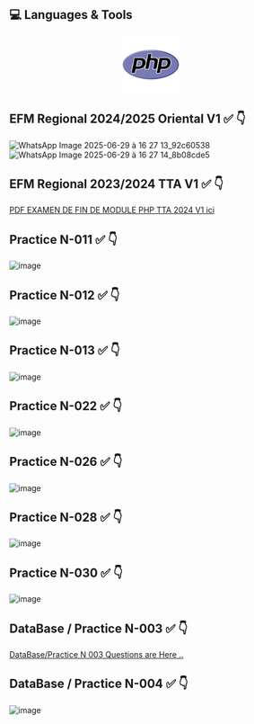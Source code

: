 ## 💻 Languages & Tools

<p align="center">
   <img src="https://raw.githubusercontent.com/devicons/devicon/master/icons/php/php-original.svg" alt="PHP" style="width:20%; max-width:100px;"/>
</p>

## EFM Regional 2024/2025 Oriental V1 ✅ 👇
![WhatsApp Image 2025-06-29 à 16 27 13_92c60538](https://github.com/user-attachments/assets/bf6f583e-0c6f-4730-b36a-19f204e53a51)
![WhatsApp Image 2025-06-29 à 16 27 14_8b08cde5](https://github.com/user-attachments/assets/a67772d9-415e-4826-b9ba-38903032dff5)

## EFM Regional 2023/2024 TTA V1 ✅ 👇
[PDF EXAMEN DE FIN DE MODULE PHP TTA 2024 V1 ici](https://github.com/user-attachments/files/20929380/2024_1.pdf)

## Practice N-011 ✅ 👇
![image](https://github.com/user-attachments/assets/807ded71-fcf3-4982-9146-6c6a4963441f)

## Practice N-012 ✅ 👇
![image](https://github.com/user-attachments/assets/c1869c87-459d-4a3b-9fe8-6959ec5571cd)

## Practice N-013 ✅ 👇
![image](https://github.com/user-attachments/assets/789c9754-5c58-46bc-8ee9-0a418e9277d1)

## Practice N-022 ✅ 👇
![image](https://github.com/user-attachments/assets/d8018293-31c6-49cb-91d0-da61d8542cd8)

## Practice N-026 ✅ 👇
![image](https://github.com/user-attachments/assets/95beaa97-5780-48ba-9468-bacd45e3ab8b)

## Practice N-028 ✅ 👇
![image](https://github.com/user-attachments/assets/849cb022-5fe0-4d1f-bc45-46a5e22f8d63)

## Practice N-030 ✅ 👇
![image](https://github.com/user-attachments/assets/1a855e68-ff77-47cb-b770-b2054585cb7a)

## DataBase / Practice N-003 ✅ 👇
[DataBase/Practice N 003 Questions are Here ..](https://github.com/user-attachments/files/20395646/Tester.la.connexion.avec.la.bdd.pdf)

## DataBase / Practice N-004 ✅ 👇
![image](https://github.com/user-attachments/assets/b4f2ac17-c04e-4546-bd8f-5f86bc8b99da)



